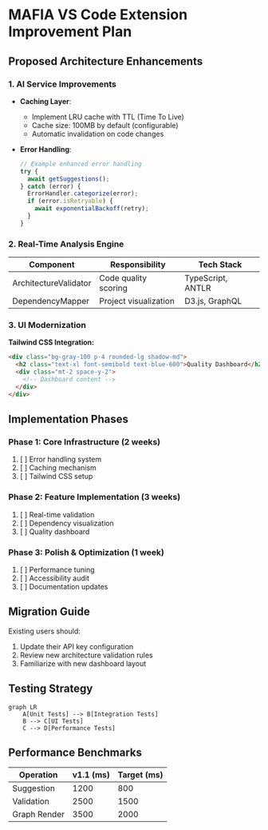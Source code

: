 # MAFIA VS Code Extension Improvement Plan

## Proposed Architecture Enhancements

### 1. AI Service Improvements
- **Caching Layer**: 
  - Implement LRU cache with TTL (Time To Live)
  - Cache size: 100MB by default (configurable)
  - Automatic invalidation on code changes

- **Error Handling**:
  ```typescript
  // Example enhanced error handling
  try {
    await getSuggestions();
  } catch (error) {
    ErrorHandler.categorize(error);
    if (error.isRetryable) {
      await exponentialBackoff(retry);
    }
  }
  ```

### 2. Real-Time Analysis Engine
| Component | Responsibility | Tech Stack |
|-----------|----------------|------------|
| ArchitectureValidator | Code quality scoring | TypeScript, ANTLR |
| DependencyMapper | Project visualization | D3.js, GraphQL |

### 3. UI Modernization
**Tailwind CSS Integration:**
```html
<div class="bg-gray-100 p-4 rounded-lg shadow-md">
  <h2 class="text-xl font-semibold text-blue-600">Quality Dashboard</h2>
  <div class="mt-2 space-y-2">
    <!-- Dashboard content -->
  </div>
</div>
```

## Implementation Phases

### Phase 1: Core Infrastructure (2 weeks)
1. [ ] Error handling system
2. [ ] Caching mechanism
3. [ ] Tailwind CSS setup

### Phase 2: Feature Implementation (3 weeks)
1. [ ] Real-time validation
2. [ ] Dependency visualization
3. [ ] Quality dashboard

### Phase 3: Polish & Optimization (1 week)
1. [ ] Performance tuning
2. [ ] Accessibility audit
3. [ ] Documentation updates

## Migration Guide
Existing users should:
1. Update their API key configuration
2. Review new architecture validation rules
3. Familiarize with new dashboard layout

## Testing Strategy
```mermaid
graph LR
    A[Unit Tests] --> B[Integration Tests]
    B --> C[UI Tests]
    C --> D[Performance Tests]
```

## Performance Benchmarks
| Operation | v1.1 (ms) | Target (ms) |
|-----------|----------|------------|
| Suggestion | 1200 | 800 |
| Validation | 2500 | 1500 |
| Graph Render | 3500 | 2000 |